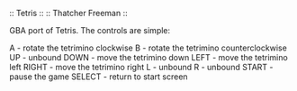 ::       Tetris     ::
:: Thatcher Freeman ::

GBA port of Tetris. The controls are simple:

A 		- 	rotate the tetrimino clockwise
B 		- 	rotate the tetrimino counterclockwise
UP 		- 	unbound
DOWN 	-	move the tetrimino down
LEFT 	- 	move the tetrimino left
RIGHT 	- 	move the tetrimino right
L 		- 	unbound
R 		- 	unbound
START 	-	pause the game
SELECT 	-	return to start screen
